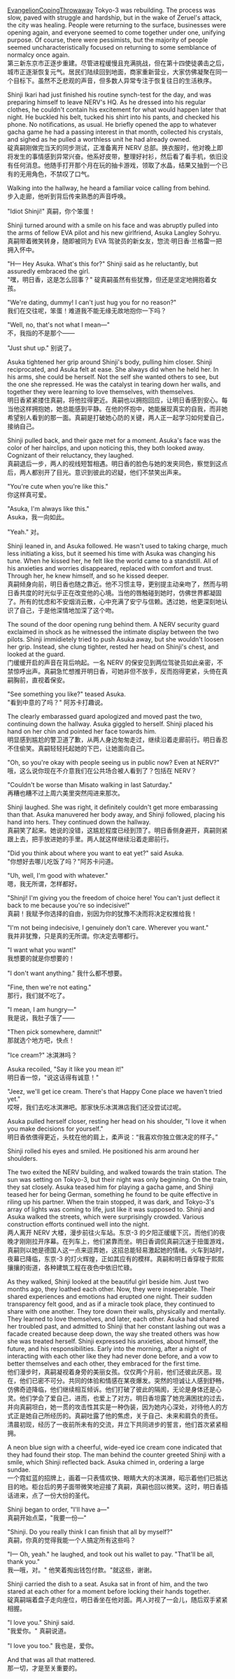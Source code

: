 [EvangelionCopingThrowaway](https://m.fanfiction.net/u/14851908/)
Tokyo-3 was rebuilding. The process was slow, paved with struggle and hardship, but in the wake of Zeruel's attack, the city was healing. People were returning to the surface, businesses were opening again, and everyone seemed to come together under one, unifying purpose. Of course, there were pessimists, but the majority of people seemed uncharacteristically focused on returning to some semblance of normalcy once again.  
第三新东京市正逐步重建。尽管进程缓慢且充满挑战，但在第十四使徒袭击之后，城市正逐渐恢复元气。居民们陆续回到地面，商家重新营业，大家仿佛凝聚在同一个目标下。虽然不乏悲观的声音，但多数人异常专注于恢复往日的生活秩序。

Shinji Ikari had just finished his routine synch-test for the day, and was preparing himself to leave NERV's HQ. As he dressed into his regular clothes, he couldn't contain his excitement for what would happen later that night. He buckled his belt, tucked his shirt into his pants, and checked his phone. No notifications, as usual. He briefly opened the app to whatever gacha game he had a passing interest in that month, collected his crystals, and sighed as he pulled a worthless unit he had already owned.  
碇真嗣刚做完当天的同步测试，正准备离开 NERV 总部。换衣服时，他对晚上即将发生的事情感到异常兴奋。他系好皮带，整理好衬衫，然后看了看手机，依旧没有任何消息。他随手打开那个月在玩的抽卡游戏，领取了水晶，结果又抽到一个已有的无用角色，不禁叹了口气。

Walking into the hallway, he heard a familiar voice calling from behind.  
步入走廊，他听到背后传来熟悉的声音呼唤。

"Idiot Shinji!" 真嗣，你个笨蛋！

Shinji turned around with a smile on his face and was abruptly pulled into the arms of fellow EVA pilot and his new girlfriend, Asuka Langley Sohryu.  
真嗣带着微笑转身，随即被同为 EVA 驾驶员的新女友，惣流·明日香·兰格雷一把拥入怀中。

"H— Hey Asuka. What's this for?" Shinji said as he reluctantly, but assuredly embraced the girl.  
"嘿，明日香，这是怎么回事？" 碇真嗣虽然有些犹豫，但还是坚定地拥抱着女孩。

"We're dating, dummy! I can't just hug you for no reason?"  
我们在交往呢，笨蛋！难道我不能无缘无故地抱你一下吗？

"Well, no, that's not what I mean—"  
不，我指的不是那个——

"Just shut up." 别说了。

Asuka tightened her grip around Shinji's body, pulling him closer. Shinji reciprocated, and Asuka felt at ease. She always did when he held her. In his arms, she could be herself. Not the self she wanted others to see, but the one she repressed. He was the catalyst in tearing down her walls, and together they were learning to love themselves, with themselves.  
明日香紧紧搂住真嗣，将他拉得更近。真嗣也以拥抱回应，让明日香感到安心。每当他这样拥抱她，她总能感到平静。在他的怀抱中，她能展现真实的自我，而非她希望别人看到的那一面。真嗣是打破她心防的关键，两人正一起学习如何爱自己，接纳自己。

Shinji pulled back, and their gaze met for a moment. Asuka's face was the color of her hairclips, and upon noticing this, they both looked away. Cognizant of their reluctancy, they laughed.  
真嗣退后一步，两人的视线短暂相遇。明日香的脸色与她的发夹同色，察觉到这点后，两人都别开了目光。意识到彼此的迟疑，他们不禁笑出声来。

"You're cute when you're like this."  
你这样真可爱。

"Asuka, I'm always like this."  
Asuka，我一向如此。

"Yeah." 对。

Shinji leaned in, and Asuka followed. He wasn't used to taking charge, much less initiating a kiss, but it seemed his time with Asuka was changing his tune. When he kissed her, he felt like the world came to a standstill. All of his anxieties and worries disappeared, replaced with comfort and trust. Through her, he knew himself, and so he kissed deeper.  
真嗣倾身向前，明日香也随之靠近。他不习惯主导，更别提主动亲吻了，然而与明日香共度的时光似乎正在改变他的心境。当他的唇触碰到她时，仿佛世界都凝固了。所有的忧虑和不安烟消云散，心中充满了安宁与信赖。透过她，他更深刻地认识了自己，于是他深情地加深了这个吻。

The sound of the door opening rung behind them. A NERV security guard exclaimed in shock as he witnessed the intimate display between the two pilots. Shinji immidietely tried to push Asuka away, but she wouldn't loosen her grip. Instead, she clung tighter, rested her head on Shinji's chest, and looked at the guard.  
门缓缓开启的声音在背后响起。一名 NERV 的保安见到两位驾驶员如此亲密，不禁惊呼出声。真嗣急忙想推开明日香，可她非但不放手，反而抱得更紧，头倚在真嗣胸前，直视着保安。

"See something you like?" teased Asuka.  
"看到中意的了吗？" 阿苏卡打趣说。

The clearly embarassed guard apologized and moved past the two, continuing down the hallway. Asuka giggled to herself. Shinji placed his hand on her chin and pointed her face towards him.  
明显感到尴尬的警卫道了歉，从两人身边匆匆走过，继续沿着走廊前行。明日香忍不住偷笑。真嗣轻轻托起她的下巴，让她面向自己。

"Oh, so you're okay with people seeing us in public now? Even at NERV?"  
哦，这么说你现在不介意我们在公共场合被人看到了？包括在 NERV？

"Couldn't be worse than Misato walking in last Saturday."  
再糟也糟不过上周六美里突然闯进来那次。

Shinji laughed. She was right, it definitely couldn't get more embarassing than that. Asuka manuvered her body away, and Shinji followed, placing his hand into hers. They continued down the hallway.  
真嗣笑了起来。她说的没错，这尴尬程度已经到顶了。明日香侧身避开，真嗣则紧跟上去，把手放进她的手里。两人就这样继续沿着走廊前行。

"Did you think about where you want to eat yet?" said Asuka.  
"你想好去哪儿吃饭了吗？"阿苏卡问道。

"Uh, well, I'm good with whatever."  
嗯，我无所谓，怎样都好。

"Shinji! I'm giving you the freedom of choice here! You can't just deflect it back to me because you're so indecisive!"  
真嗣！我赋予你选择的自由，别因为你的犹豫不决而将决定权推给我！

"I'm not being indecisive, I genuinely don't care. Wherever you want."  
我并非犹豫，只是真的无所谓。你决定去哪都行。

"I want what you want!"  
我想要的就是你想要的！

"I don't want anything." 我什么都不想要。

"Fine, then we're not eating."  
那行，我们就不吃了。

"I mean, I am hungry—"  
我是说，我肚子饿了——

"Then pick somewhere, damnit!"  
那就选个地方吧，快点！

"Ice cream?" 冰淇淋吗？

Asuka recoiled, "Say it like you mean it!"  
明日香一惊，"说这话得有诚意！"

"Jeez, we'll get ice cream. There's that Happy Cone place we haven't tried yet."  
哎呀，我们去吃冰淇淋吧。那家快乐冰淇淋店我们还没尝试过呢。

Asuka pulled herself closer, resting her head on his shoulder, "I love it when you make decisions for yourself."  
明日香依偎得更近，头枕在他的肩上，柔声说：“我喜欢你独立做决定的样子。”

Shinji rolled his eyes and smiled. He positioned his arm around her shoulders.

The two exited the NERV building, and walked towards the train station. The sun was setting on Tokyo-3, but their night was only beginning. On the train, they sat closely. Asuka teased him for playing a gacha game, and Shinji teased her for being German, something he found to be quite effective in riling up his partner. When the train stopped, it was dark, and Tokyo-3's array of lights was coming to life, just like it was supposed to. Shinji and Asuka walked the streets, which were surprisingly crowded. Various construction efforts continued well into the night.  
两人离开 NERV 大楼，漫步前往火车站。东京-3 的夕阳正缓缓下沉，而他们的夜晚才刚刚拉开序幕。在列车上，他们紧靠而坐。明日香调侃真嗣沉迷于扭蛋游戏，真嗣则以她是德国人这一点来逗弄她，这招总能轻易激起她的情绪。火车到站时，夜幕已降临，东京-3 的灯火辉煌，正如其应有的模样。真嗣和明日香穿梭于熙熙攘攘的街道，各种建筑工程在夜色中依旧忙碌。

As they walked, Shinji looked at the beautiful girl beside him. Just two months ago, they loathed each other. Now, they were inseperable. Their shared experiences and emotions had erupted one night. Their sudden transparency felt good, and as if a miracle took place, they continued to share with one another. They tore down their walls, physically and mentally. They learned to love themselves, and later, each other. Asuka had shared her troubled past, and admitted to Shinji that her constant lashing out was a facade created because deep down, the way she treated others was how she was treated herself. Shinji expressed his anxieties, about himself, the future, and his responsibilities. Early into the morning, after a night of interacting with each other like they had never done before, and a vow to better themselves and each other, they embraced for the first time.  
他们漫步时，真嗣凝视着身旁的美丽女孩。仅仅两个月前，他们还彼此厌恶。现在，他们已密不可分。共同的体验和情感在某夜爆发。突然的坦诚让人感到舒畅，仿佛奇迹降临，他们继续相互倾诉。他们打破了彼此的隔阂，无论是身体还是心灵。他们学会了爱自己，进而，也爱上了对方。明日香坦露了她充满困扰的过去，并向真嗣坦白，她一贯的攻击性其实是一种伪装，因为她内心深处，对待他人的方式正是她自己所经历的。真嗣吐露了他的焦虑，关于自己、未来和肩负的责任。 清晨初现，经历了一夜前所未有的交流，并立下共同进步的誓言，他们首次紧紧相拥。

A neon blue sign with a cheerful, wide-eyed ice cream cone indicated that they had found their stop. The man behind the counter greeted Shinji with a smile, which Shinji reflected back. Asuka chimed in, ordering a large sundae.  
一个霓虹蓝的招牌上，画着一只表情欢快、眼睛大大的冰淇淋，昭示着他们已抵达目的地。柜台后的男子面带微笑地迎接了真嗣，真嗣也回以微笑。这时，明日香插话进来，点了一份大份的圣代。

Shinji began to order, "I'll have a—"  
真嗣开始点菜，"我要一份—"

"Shinji. Do you really think I can finish that all by myself?"  
真嗣，你真的觉得我能一个人搞定所有这些吗？

"I— Oh, yeah." he laughed, and took out his wallet to pay. "That'll be all, thank you."  
我—哦，对。" 他笑着掏出钱包付款。"就这些，谢谢。

Shinji carried the dish to a seat. Asuka sat in front of him, and the two stared at each other for a moment before locking their hands together.  
碇真嗣端着盘子走向座位，明日香坐在他对面。两人对视了一会儿，随后双手紧紧相握。

"I love you." Shinji said.  
"我爱你。" 真嗣说道。

"I love you too." 我也是，爱你。

And that was all that mattered.  
那一切，才是至关重要的。